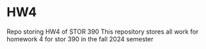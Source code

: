 # HW4
Repo storing HW4 of STOR 390
This repository stores all work for homework 4 for stor 390 in the fall 2024 semester
